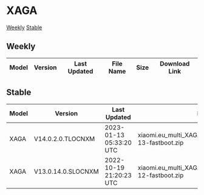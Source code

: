 # XAGA
[Weekly](#Weekly)  [Stable](#Stable)
## Weekly
| Model | Version | Last Updated | File Name | Size | Download Link |
| ---- | ---- | ---- | ---- | ---- | ---- |
## Stable
| Model | Version | Last Updated | File Name | Size | Download Link |
| ---- | ---- | ---- | ---- | ---- | ---- |
| XAGA | V14.0.2.0.TLOCNXM | 2023-01-13 05:33:20 UTC | xiaomi.eu_multi_XAGA_V14.0.2.0.TLOCNXM_v14-13-fastboot.zip | 4.9 GB | [SourceForge](https://sourceforge.net/projects/xiaomi-eu-multilang-miui-roms/files/xiaomi.eu/MIUI-STABLE-RELEASES/MIUIv14/xiaomi.eu_multi_XAGA_V14.0.2.0.TLOCNXM_v14-13-fastboot.zip/download) |
| XAGA | V13.0.14.0.SLOCNXM | 2022-10-19 21:20:23 UTC | xiaomi.eu_multi_XAGA_V13.0.14.0.SLOCNXM_v13-12-fastboot.zip | 4.8 GB | [SourceForge](https://sourceforge.net/projects/xiaomi-eu-multilang-miui-roms/files/xiaomi.eu/MIUI-STABLE-RELEASES/MIUIv13/xiaomi.eu_multi_XAGA_V13.0.14.0.SLOCNXM_v13-12-fastboot.zip/download) |

